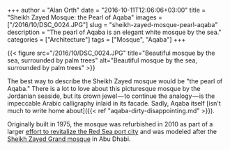 +++
author = "Alan Orth"
date = "2016-10-11T12:06:06+03:00"
title = "Sheikh Zayed Mosque: the Pearl of Aqaba"
images = ["/2016/10/DSC_0024.JPG"]
slug = "sheikh-zayed-mosque-pearl-aqaba"
description = "The pearl of Aqaba is an elegant white mosque by the sea."
categories = ["Architecture"]
tags = ["Mosque", "Aqaba"]
+++

{{< figure src="/2016/10/DSC_0024.JPG" title="Beautiful mosque by the sea, surrounded by palm trees" alt="Beautiful mosque by the sea, surrounded by palm trees" >}}

The best way to describe the Sheikh Zayed mosque would be "the pearl of Aqaba." There is a lot to love about this picturesque mosque by the Jordanian seaside, but its crown jewel — to continue the analogy — is the impeccable Arabic calligraphy inlaid in its facade. Sadly, Aqaba itself [isn't much to write home about]({{< ref "aqaba-dirty-disappointing.md" >}}).

<!--more-->

Originally built in 1975, the mosque was refurbished in 2010 as part of a larger [effort to revitalize the Red Sea port city](http://www.marsazayed.com/) and was modeled after the [Sheikh Zayed Grand mosque](http://www.szgmc.gov.ae/en/) in Abu Dhabi.

